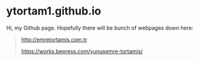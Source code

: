 # ytortam1.github.io

<!-- This content will not appear in the rendered Markdown -->

Hi, my Github page. Hopefully there will be bunch of webpages down here:

> http://emretortamis.com.tr
> 
> https://works.bepress.com/yunusemre-tortamis/
